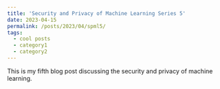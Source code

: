 ```yaml
---
title: 'Security and Privacy of Machine Learning Series 5'
date: 2023-04-15
permalink: /posts/2023/04/spml5/
tags:
  - cool posts
  - category1
  - category2
---
```


This is my fifth blog post discussing the security and privacy of machine learning.



